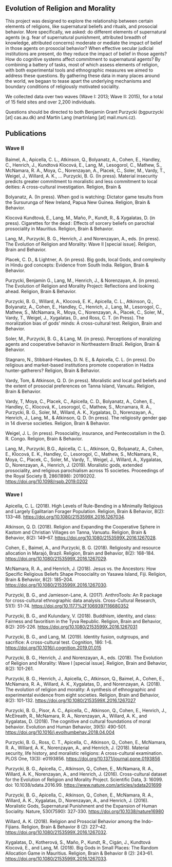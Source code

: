 ## Evolution of Religion and Morality
This project was designed to explore the relationship between certain elements of religions, like supernatural beliefs and rituals, and prosocial behavior. More specifically, we asked: do different elements of supernatural agents (e.g. fear of supernatural punishment, attributed breadth of knowledge, attributed concerns) moderate or mediate the impact of belief in those agents on prosocial behavior? When effective secular judicial institutions are present, do they reduce the impact of belief in those agents? How do cognitive systems affect commitment to supernatural agents? By combining a battery of tasks, most of which assess elements of religion, with both experimental tools and ethnographic measures we aimed to address these questions. By gathering these data in many places around the world, we begaan to tease apart the underlying mechanisms and boundary conditions of religiously motivated sociality.

We collected data over two waves (Wave I: 2013; Wave II: 2015), for a total of 15 field sites and over 2,200 individuals.

Questions should be directed to both Benjamin Grant Purzycki (bgpurzycki [at] cas.au.dk) and Martin Lang (martinlang [at] mail.muni.cz).

## Publications

### Wave II

Baimel, A., Apicella, C. L., Atkinson, Q., Bolyanatz, A., Cohen, E., Handley, C., Henrich, J., Kundtová Klocová, E., Lang, M., Lesogorol, C., Mathew, S., McNamara, R. A., Moya, C., Norenzayan, A., Placek, C., Soler, M., Vardy, T., Weigel, J., Willard, A. K., … Purzycki, B. G. (In press). Material insecurity predicts greater commitment to moralistic and less commitment to local deities: A cross-cultural investigation. Religion, Brain & 

Bolyanatz, A. (In press). When god is watching: Dictator game tesults from the Sursurunga of New Ireland, Papua New Guinea. Religion, Brain & Behavior.

Klocová Kundtová, E., Lang, M., Maňo, P., Kundt, R., & Xygalatas, D. (in press). Cigarettes for the dead : Effects of sorcery beliefs on parochial prosociality in Mauritius. Religion, Brain & Behavior.

Lang, M., Purzycki, B. G., Henrich, J. and Norenzayan, A., eds. (in press). The Evolution of Religion and Morality: Wave II [special issue]. Religion, Brain and Behavior.

Placek, C. D., & Lightner, A. (in press). Big gods, local Gods, and complexity in Hindu god concepts: Evidence from South India. Religion, Brain & Behavior.

Purzycki, Benjamin G., Lang, M., Henrich, J., & Norenzayan, A. (in press). The Evolution of Religion and Morality Project: Reflections and looking ahead. Religion, Brain & Behavior.

Purzycki, B. G., Willard, A., Klocová, E. K., Apicella, C. L., Atkinson, Q., Bolyanatz, A., Cohen, E., Handley, C., Henrich, J., Lang, M., Lesorogol, C., Mathew, S., McNamara, R., Moya, C., Norenzayan, A., Placek, C., Soler, M., Vardy, T., Weigel, J., Xygalatas, D., and Ross, C. T. (in Press). The moralization bias of gods’ minds: A cross-cultural test. Religion, Brain and Behavior.

Soler, M., Purzycki, B. G., & Lang, M. (in press). Perceptions of moralizing agents and cooperative behavior in Northeastern Brazil. Religion, Brain & Behavior.

Stagnaro, N., Stibbard-Hawkes, D. N. E., & Apicella, C. L. (in press). Do religious and market-based institutions promote cooperation in Hadza hunter-gatherers? Religion, Brain & Behavior.

Vardy, Tom, & Atkinson, Q. D. (in press). Moralistic and local god beliefs and the extent of prosocial preferences on Tanna Island, Vanuatu. Religion, Brain & Behavior.

Vardy, T, Moya, C., Placek, C., Apicella, C. D., Bolyanatz, A., Cohen, E., Handley, C., Klocová, K., Lesorogol, C., Mathew, S., Mcnamara, R. A., Purzycki, B. G., Soler, M., Willard, A. K., Xygalatas, D., Norenzayan, A., Henrich, J., Lang, M., & Atkinson, Q. D. (In press). The religiosity gender gap in 14 diverse societies. Religion, Brain & Behavior.

Weigel, J. L. (in press). Prosociality, insurance, and Pentecostalism in the D. R. Congo. Religion, Brain & Behavior.

Lang, M., Purzycki, B.G., Apicella, C. L., Atkinson, Q., Bolyanatz, A., Cohen, E., Klocová, E. K., Handley, C., Lesorogol, C., Mathew, S., McNamara, R., Moya, C., Placek, C., Soler, M., Vardy, T., Weigel, J., Willard, A., Xygalatas, D., Norenzayan, A., Henrich, J. (2019). Moralistic gods, extended prosociality, and religious parochialism across 15 societies. Proceedings of the Royal Society B, 286(1898): 20190202. https://doi.org/10.1098/rspb.2019.0202

### Wave I

Apicella, C. L. (2018). High Levels of Rule-Bending in a Minimally Religious and Largely Egalitarian Forager Population. Religion, Brain & Behavior, 8(2): 133–48. https://doi.org/10.1080/2153599X.2016.1267034.

Atkinson, Q. D. (2018). Religion and Expanding the Cooperative Sphere in Kastom and Christian Villages on Tanna, Vanuatu. Religion, Brain & Behavior, 8(2): 149–67. https://doi.org/10.1080/2153599X.2016.1267028.

Cohen, E., Baimel, A., and Purzycki, B. G. (2018). Religiosity and resource allocation in Marajó, Brazil. Religion, Brain and Behavior, 8(2):  168-184. https://doi.org/10.1080/2153599X.2016.1267029.

McNamara, R. A., and Henrich, J. (2018). Jesus vs. the Ancestors: How Specific Religious Beliefs Shape Prosociality on Yasawa Island, Fiji. Religion, Brain & Behavior, 8(2): 185–204. https://doi.org/10.1080/2153599X.2016.1267030.

Purzycki, B. G., and Jamieson-Lane, A. (2017). AnthroTools: An R package for cross-cultural ethnographic data analysis. Cross-Cultural Research, 51(1):  51-74. https://doi.org/10.1177%2F1069397116680352

Purzycki, B. G., and Kulundary, V. (2018). Buddhism, identity, and class: Fairness and favoritism in the Tyva Republic. Religion, Brain and Behavior, 8(2): 205-226. https://doi.org/10.1080/2153599X.2016.1267031

Purzycki, B. G., and Lang, M. (2019). Identity fusion, outgroups, and sacrifice: A cross-cultural test. Cognition, 186: 1-6. https://doi.org/10.1016/j.cognition.2019.01.015

Purzycki, B. G., Henrich, J. and Norenzayan, A., eds. (2018). The Evolution of Religion and Morality: Wave I [special issue]. Religion, Brain and Behavior, 8(2): 101-261.

Purzycki, B. G., Henrich, J., Apicella, C., Atkinson, Q., Baimel, A., Cohen, E., McNamara, R. A., Willard, A. K., Xygalatas, D., and Norenzayan, A. (2018). The evolution of religion and morality: A synthesis of ethnographic and experimental evidence from eight societies. Religion, Brain and Behavior, 8(2): 101-132. https://doi.org/10.1080/2153599X.2016.1267027

Purzycki, B. G., Pisor, A. C., Apicella, C., Atkinson, Q., Cohen, E., Henrich, J., McElreath, R., McNamara, R. A., Norenzayan, A., Willard, A. K., and Xygalatas, D. (2018). The cognitive and cultural foundations of moral behavior. Evolution and Human Behavior, 39(5): 490-501. https://doi.org/10.1016/j.evolhumbehav.2018.04.004

Purzycki, B. G., Ross, C. T., Apicella, C., Atkinson, Q., Cohen, E., McNamara, R. A., Willard, A. K., Norenzayan, A., and Henrich, J. (2018). Material security, life history, and moralistic religions: A cross-cultural examination. PLOS One, 13(3): e0193856. https://doi.org/10.1371/journal.pone.0193856

Purzycki, B. G., Apicella, C., Atkinson, Q., Cohen, E., McNamara, R. A., Willard, A. K., Norenzayan, A., and Henrich, J. (2016). Cross-cultural dataset for the Evolution of Religion and Morality Project. Scientific Data, 3: 16099. doi: 10.1038/sdata.2016.99. https://www.nature.com/articles/sdata201699

Purzycki, B. G., Apicella, C., Atkinson, Q., Cohen, E., McNamara, R. A., Willard, A. K., Xygalatas, D., Norenzayan, A., and Henrich, J. (2016). Moralistic Gods, Supernatural Punishment and the Expansion of Human Sociality. Nature, 530(7590): 327-330. https://doi.org/10.1038/nature16980

Willard, A. K. (2018). Religion and Prosocial Behavior among the Indo-Fijians. Religion, Brain & Behavior 8 (2): 227–42. https://doi.org/10.1080/2153599X.2016.1267032.

Xygalatas, D., Kotherová, S., Maňo, P., Kundt, R., Cigán, J., Kundtová Klocová, E., and Lang, M. (2018). Big Gods in Small Places: The Random Allocation Game in Mauritius. Religion, Brain & Behavior 8 (2): 243–61. https://doi.org/10.1080/2153599X.2016.1267033.
